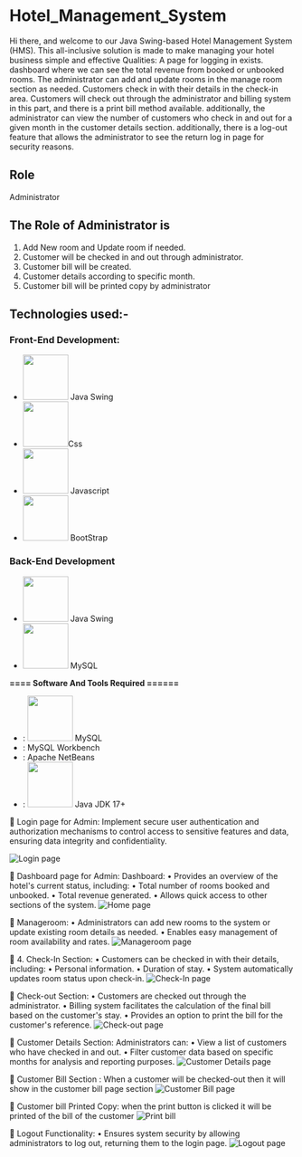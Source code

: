 
# Hotel_Management_System
Hi there, and welcome to our Java Swing-based Hotel Management System (HMS). This all-inclusive solution is made to make managing your hotel business simple and effective Qualities:
A page for logging in exists. dashboard where we can see the total revenue from booked or unbooked rooms. The administrator can add and update rooms in the manage room section as needed. Customers check in with their details in the check-in area. Customers will check out through the administrator and billing system in this part, and there is a print bill method available. additionally, the administrator can view the number of customers who check in and out for a given month in the customer details section. additionally, there is a log-out feature that allows the administrator to see the return log in page for security reasons.

## Role
Administrator
## The Role of Administrator is
1. Add New room and Update room if needed.
2. Customer will be checked in and out through administrator.
3. Customer bill will be created.
4. Customer details according to specific month.
5. Customer bill will be printed copy by administrator
## Technologies used:-
### Front-End Development:
-  [<img src="Screenshot/Swing.png" width="80" height="80">](https://docs.oracle.com/javase/tutorial/uiswing/) Java Swing
-  [<img src="https://github.com/fatemazohor/fatemazohor/blob/main/svg/css3.svg" width="80" height="80">](https://github.com/fatemazohor)Css
-  [<img src="https://github.com/fatemazohor/fatemazohor/blob/main/svg/javascript.svg" width="80" height="80">](https://github.com/fatemazohor) Javascript
- [<img src="https://github.com/fatemazohor/fatemazohor/blob/main/svg/bootstrap-logo-shadow.png" width="80" height="80">](https://github.com/fatemazohor) BootStrap
### Back-End Development
-  [<img src="Screenshot/Swing.png" width="80" height="80">](https://github.com/fatemazohor) Java Swing
-  [<img src="Screenshot/mysql.png" width="80" height="80">](https://github.com/fatemazohor) MySQL

**==== Software And Tools Required ======**
- :  [<img src="Screenshot/mysql.png" width="80" height="80">](https://github.com/fatemazohor) MySQL
- :  MySQL Workbench
- :  Apache NetBeans
- :  [<img src="Screenshot/Java.png" width="80" height="80">](https://www.java.com/en/download/help/whatis_java.html) Java JDK 17+
  
:pushpin: Login page for Admin:
Implement secure user authentication and authorization mechanisms to control access to sensitive features and data, ensuring data integrity and confidentiality.

![ Login page](https://github.com/ShohabSikder/JavaSwingProject/blob/main/Screenshot/Screenshot%202024-03-15%20121615.png)

:pushpin: Dashboard page for Admin:
Dashboard:
•	Provides an overview of the hotel's current status, including:
•	Total number of rooms booked and unbooked.
•	Total revenue generated.
•	Allows quick access to other sections of the system.
![ Home page](https://github.com/ShohabSikder/JavaSwingProject/blob/main/Screenshot/Screenshot%202024-03-15%20121754.png)

:pushpin: Manageroom:
•	Administrators can add new rooms to the system or update existing room details as needed.
•	Enables easy management of room availability and rates.
![ Manageroom page](https://github.com/ShohabSikder/JavaSwingProject/blob/main/Screenshot/Screenshot%202024-03-15%20121832.png)

:pushpin: 4.	Check-In Section:
•	Customers can be checked in with their details, including:
•	Personal information.
•	Duration of stay.
•	System automatically updates room status upon check-in.
![ Check-In page](https://github.com/ShohabSikder/JavaSwingProject/blob/main/Screenshot/Screenshot%202024-03-15%20121901.png)

:pushpin: Check-out Section:
•	Customers are checked out through the administrator.
•	Billing system facilitates the calculation of the final bill based on the customer's stay.
•	Provides an option to print the bill for the customer's reference.
![ Check-out page](https://github.com/ShohabSikder/JavaSwingProject/blob/main/Screenshot/Screenshot%202024-03-15%20121926.png)

:pushpin: Customer Details Section:
Administrators can:
•	View a list of customers who have checked in and out.
•	Filter customer data based on specific months for analysis and reporting purposes.
![ Customer Details page](https://github.com/ShohabSikder/JavaSwingProject/blob/main/Screenshot/Screenshot%202024-03-15%20122103.png)

 :pushpin: Customer Bill Section :
When a customer will be checked-out then it will show in the customer bill page section
![ Customer Bill page](https://github.com/ShohabSikder/JavaSwingProject/blob/main/Screenshot/Screenshot%202024-03-15%20122142.png)

:pushpin: Customer bill Printed Copy:
when the print button is clicked it will be printed of the bill of the customer
![ Print bill ](https://github.com/ShohabSikder/JavaSwingProject/blob/main/Screenshot/Screenshot%202024-03-15%20122451.png)

:pushpin:	Logout Functionality:
•	Ensures system security by allowing administrators to log out, returning them to the login page.
![ Logout page](https://github.com/ShohabSikder/JavaSwingProject/blob/main/Screenshot/Screenshot%202024-03-15%20122245.png)
